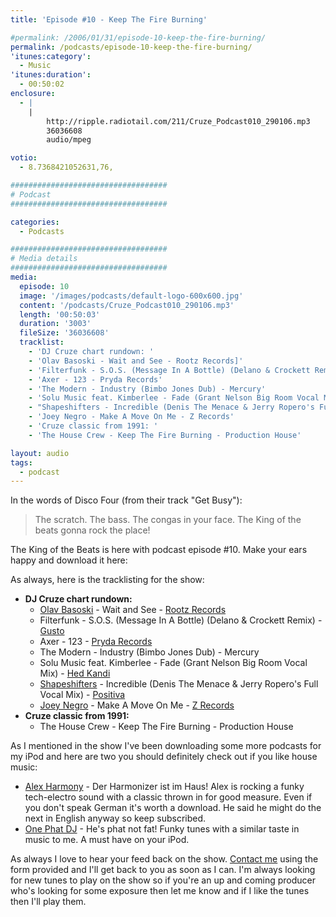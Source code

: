 ```yaml
---
title: 'Episode #10 - Keep The Fire Burning'

#permalink: /2006/01/31/episode-10-keep-the-fire-burning/
permalink: /podcasts/episode-10-keep-the-fire-burning/
'itunes:category':
  - Music
'itunes:duration':
  - 00:50:02
enclosure:
  - |
    |
        http://ripple.radiotail.com/211/Cruze_Podcast010_290106.mp3
        36036608
        audio/mpeg

votio:
  - 8.7368421052631,76,

###################################
# Podcast
###################################

categories:
  - Podcasts

###################################
# Media details
###################################
media:
  episode: 10
  image: '/images/podcasts/default-logo-600x600.jpg'
  content: '/podcasts/Cruze_Podcast010_290106.mp3'
  length: '00:50:03'
  duration: '3003'
  fileSize: '36036608'
  tracklist:
    - 'DJ Cruze chart rundown: '
    - 'Olav Basoski - Wait and See - Rootz Records]'
    - 'Filterfunk - S.O.S. (Message In A Bottle) (Delano & Crockett Remix) - Gusto'
    - 'Axer - 123 - Pryda Records'
    - 'The Modern - Industry (Bimbo Jones Dub) - Mercury'
    - 'Solu Music feat. Kimberlee - Fade (Grant Nelson Big Room Vocal Mix) - Hed Kandi'
    - "Shapeshifters - Incredible (Denis The Menace & Jerry Ropero's Full Vocal Mix) - Positiva"
    - 'Joey Negro - Make A Move On Me - Z Records'
    - 'Cruze classic from 1991: '
    - 'The House Crew - Keep The Fire Burning - Production House'

layout: audio
tags:
  - podcast
---
```


In the words of Disco Four (from their track "Get Busy"):

> The scratch. The bass. The congas in your face. The King of the beats gonna rock the place!

The King of the Beats is here with podcast episode #10. Make your ears happy and download it here:

As always, here is the tracklisting for the show:

- **DJ Cruze chart rundown:**
  - [Olav Basoski][3] - Wait and See - [Rootz Records][4]
  - Filterfunk - S.O.S. (Message In A Bottle) (Delano & Crockett Remix) - [Gusto][5]
  - Axer - 123 - [Pryda Records][6]
  - The Modern - Industry (Bimbo Jones Dub) - Mercury
  - Solu Music feat. Kimberlee - Fade (Grant Nelson Big Room Vocal Mix) - [Hed Kandi][7]
  - [Shapeshifters][8] - Incredible (Denis The Menace & Jerry Ropero's Full Vocal Mix) - [Positiva][9]
  - [Joey Negro][10] - Make A Move On Me - [Z Records][11]
- **Cruze classic from 1991:**
  - The House Crew - Keep The Fire Burning - Production House

As I mentioned in the show I've been downloading some more podcasts for my iPod and here are two you should definitely check out if you like house music:

- [Alex Harmony][12] - Der Harmonizer ist im Haus! Alex is rocking a funky tech-electro sound with a classic thrown in for good measure. Even if you don't speak German it's worth a download. He said he might do the next in English anyway so keep subscribed.
- [One Phat DJ][13] - He's phat not fat! Funky tunes with a similar taste in music to me. A must have on your iPod.

As always I love to hear your feed back on the show. [Contact me][14] using the form provided and I'll get back to you as soon as I can. I'm always looking for new tunes to play on the show so if you're an up and coming producer who's looking for some exposure then let me know and if I like the tunes then I'll play them.

[1]: http://ripple.radiotail.com/211/Cruze_Podcast010_290106.mp3
[2]: http://www.djcruze.co.uk/cms/podcasts/feed/rss2
[3]: http://www.olavbasoski.nl/
[4]: http://www.rootzrecords.nl/
[5]: http://www.gutrecords.com/
[6]: http://www.pryda.net/
[7]: http://www.hedkandi.com/
[8]: http://www.nocturnalgroove.co.uk/
[9]: http://www.positivarecords.com/
[10]: http://www.joeynegro.com/
[11]: http://www.zrecords.ltd.uk/
[12]: http://www.alex-harmony.de/
[13]: http://www.simonjobling.com/
[14]: /contact
